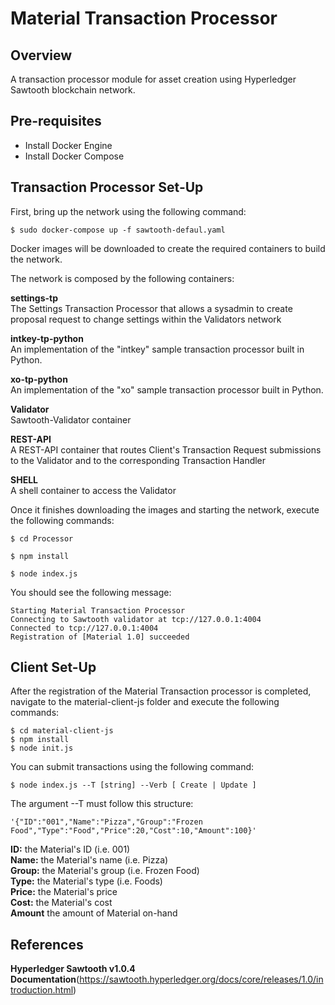 # **Material Transaction Processor**

## Overview

A transaction processor module for asset creation using Hyperledger Sawtooth blockchain network. 

## Pre-requisites

- Install Docker Engine 
- Install Docker Compose

## Transaction Processor Set-Up

First, bring up the network using the following command:

`$ sudo docker-compose up -f sawtooth-defaul.yaml`

Docker images will be downloaded to create the required containers to build the network. 

The network is composed by the following containers:

**settings-tp**\
  The Settings Transaction Processor that allows a sysadmin to create proposal request to change settings within the Validators network

**intkey-tp-python**\
  An implementation of the "intkey" sample transaction processor built in Python.

**xo-tp-python**\
  An implementation of the "xo" sample transaction processor built in Python.

**Validator**\
  Sawtooth-Validator container

**REST-API**\
  A REST-API container that routes Client's Transaction Request submissions to the Validator and to the corresponding Transaction Handler

**SHELL**\
  A shell container to access the Validator

Once it finishes downloading the images and starting the network, execute the following commands:

`$ cd Processor`

`$ npm install`

`$ node index.js`

You should see the following message:

```
Starting Material Transaction Processor
Connecting to Sawtooth validator at tcp://127.0.0.1:4004
Connected to tcp://127.0.0.1:4004
Registration of [Material 1.0] succeeded
```

## Client Set-Up

After the registration of the Material Transaction processor is completed, navigate to the material-client-js folder and execute the following commands:

```
$ cd material-client-js
$ npm install
$ node init.js
```
You can submit transactions using the following command:

`$ node index.js --T [string] --Verb [ Create | Update ]`

The argument --T must follow this structure:

`'{"ID":"001","Name":"Pizza","Group":"Frozen Food","Type":"Food","Price":20,"Cost":10,"Amount":100}'`

**ID:** the Material's ID (i.e. 001)\
**Name:** the Material's name (i.e. Pizza)\
**Group:** the Material's group (i.e. Frozen Food)\
**Type:** the Material's type (i.e. Foods)\
**Price:** the Material's price\
**Cost:** the Material's cost\
**Amount** the amount of Material on-hand

## References

**Hyperledger Sawtooth v1.0.4 Documentation**\(https://sawtooth.hyperledger.org/docs/core/releases/1.0/introduction.html)

